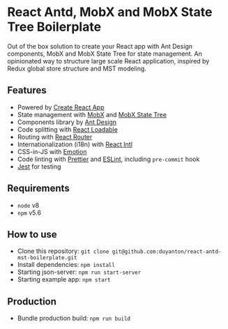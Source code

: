 # React Antd, MobX and MobX State Tree Boilerplate

Out of the box solution to create your React app with Ant Design components, MobX and MobX State Tree for state management. An opinionated way to structure large scale React application, inspired by Redux global store structure and MST modeling.

## Features

- Powered by [Create React App](https://github.com/facebook/create-react-app)
- State management with [MobX](https://github.com/mobxjs/mobx) and [MobX State Tree](https://github.com/mobxjs/mobx-state-tree)
- Components library by [Ant Design](https://ant.design/)
- Code splitting with [React Loadable](https://github.com/jamiebuilds/react-loadable)
- Routing with [React Router](https://github.com/ReactTraining/react-router)
- Internationalization (i18n) with [React Intl](https://github.com/yahoo/react-intl)
- CSS-in-JS with [Emotion](https://github.com/emotion-js/emotion)
- Code linting with [Prettier](https://prettier.io/) and [ESLint](https://eslint.org/), including `pre-commit` hook
- [Jest](https://facebook.github.io/jest/) for testing

## Requirements

- `node` v8
- `npm` v5.6

## How to use

- Clone this repository: `git clone git@github.com:duyanton/react-antd-mst-boilerplate.git`
- Install dependencies: `npm install`
- Starting json-server: `npm run start-server`
- Starting example app: `npm start`

## Production

- Bundle production build: `npm run build`
